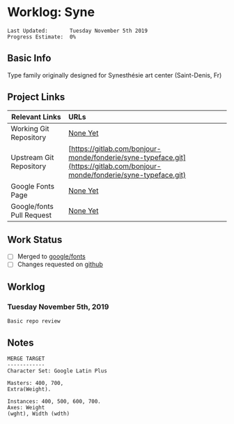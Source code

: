 # Worklog: Syne
```
Last Updated:       Tuesday November 5th 2019
Progress Estimate:  0%
```

## Basic Info
Type family originally designed for Synesthésie art center (Saint-Denis, Fr)

## Project Links
| Relevant Links             | URLs                                                        |
| ------------------         | :---------------------------------------------------------- |
| Working Git Repository     | [None Yet](https://github.com/eliheuer)                     |
| Upstream Git Repository    | [https://gitlab.com/bonjour-monde/fonderie/syne-typeface.git](https://gitlab.com/bonjour-monde/fonderie/syne-typeface.git)                     |
| Google Fonts Page          | [None Yet](https://fonts.google.com)                        |
| Google/fonts Pull Request  | [None Yet](https://github.com/google/fonts/pull/aaaa)       |

## Work Status
- [ ] Merged to [google/fonts](https://github.com/google/fonts)
- [ ] Changes requested on [github](https://github.com/google/fonts/pull/aaaa)

## Worklog
### Tuesday November 5th, 2019
```
Basic repo review
```

## Notes
```
MERGE TARGET
------------
Character Set: Google Latin Plus

Masters: 400, 700,
Extra(Weight).

Instances: 400, 500, 600, 700.
Axes: Weight
(wght), Width (wdth)

```

